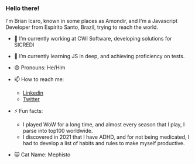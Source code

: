 ### Hello there!

I'm Brian Icaro, known in some places as Amondir, and I'm a Javascript Developer from Espírito Santo, Brazil, trying to reach the world.

- 🔭 I’m currently working at CWI Software, developing solutions for SICREDI
- 🌱 I’m currently learning JS in deep, and achieving proficiency on tests.
- 😄 Pronouns: He/Him
- 📫 How to reach me: 
  - [Linkedin](https://www.linkedin.com/in/brianicaro/)
  - [Twitter](https://twitter.com/Brian_Icaro)


- ⚡ Fun facts: 
  - I played WoW for a long time, and almost every season that I play, I parse into top100 worldwide.
  - I discovered in 2021 that I have ADHD, and for not being medicated, I had to develop a list of habits and rules to make myself productive.
- 🐱 Cat Name: Mephisto
